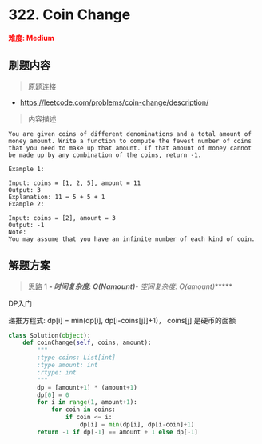 # 322. Coin Change

**<font color=red>难度: Medium</font>**

## 刷题内容

> 原题连接

* https://leetcode.com/problems/coin-change/description/

> 内容描述

```
You are given coins of different denominations and a total amount of money amount. Write a function to compute the fewest number of coins that you need to make up that amount. If that amount of money cannot be made up by any combination of the coins, return -1.

Example 1:

Input: coins = [1, 2, 5], amount = 11
Output: 3 
Explanation: 11 = 5 + 5 + 1
Example 2:

Input: coins = [2], amount = 3
Output: -1
Note:
You may assume that you have an infinite number of each kind of coin.
```

## 解题方案

> 思路 1
******- 时间复杂度: O(N*amount)******- 空间复杂度: O(amount)******

DP入门

递推方程式: dp[i] = min(dp[i], dp[i-coins[j]]+1)， coins[j] 是硬币的面额



```python
class Solution(object):
    def coinChange(self, coins, amount):
        """
        :type coins: List[int]
        :type amount: int
        :rtype: int
        """
        dp = [amount+1] * (amount+1)
        dp[0] = 0
        for i in range(1, amount+1):
            for coin in coins:
                if coin <= i:
                    dp[i] = min(dp[i], dp[i-coin]+1)
        return -1 if dp[-1] == amount + 1 else dp[-1]
```

